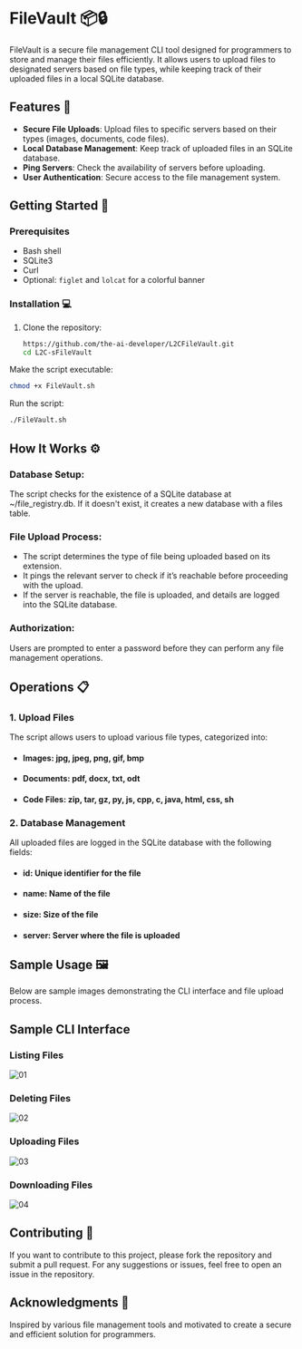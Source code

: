 # FileVault 📦🔒

FileVault is a secure file management CLI tool designed for programmers to store and manage their files efficiently. It allows users to upload files to designated servers based on file types, while keeping track of their uploaded files in a local SQLite database.

## Features 🌟
- **Secure File Uploads**: Upload files to specific servers based on their types (images, documents, code files).
- **Local Database Management**: Keep track of uploaded files in an SQLite database.
- **Ping Servers**: Check the availability of servers before uploading.
- **User Authentication**: Secure access to the file management system.

## Getting Started 🚀

### Prerequisites
- Bash shell
- SQLite3
- Curl
- Optional: `figlet` and `lolcat` for a colorful banner

### Installation 💻
1. Clone the repository:
   ```bash
   https://github.com/the-ai-developer/L2CFileVault.git
   cd L2C-sFileVault
Make the script executable:

```bash
chmod +x FileVault.sh
```
Run the script:

```bash
./FileVault.sh
```

## How It Works ⚙️

### Database Setup:

The script checks for the existence of a SQLite database at ~/file_registry.db. If it doesn't exist, it creates a new database with a files table.
### File Upload Process:

- The script determines the type of file being uploaded based on its extension.
- It pings the relevant server to check if it’s reachable before proceeding with the upload.
- If the server is reachable, the file is uploaded, and details are logged into the SQLite database.
### Authorization:

Users are prompted to enter a password before they can perform any file management operations.
## Operations 📋
### 1. Upload Files
The script allows users to upload various file types, categorized into:
- #### Images: jpg, jpeg, png, gif, bmp
- #### Documents: pdf, docx, txt, odt
- #### Code Files: zip, tar, gz, py, js, cpp, c, java, html, css, sh
### 2. Database Management
All uploaded files are logged in the SQLite database with the following fields:
- #### id: Unique identifier for the file
- #### name: Name of the file
- #### size: Size of the file
- #### server: Server where the file is uploaded
## Sample Usage 🖼️
Below are sample images demonstrating the CLI interface and file upload process.

## Sample CLI Interface
### Listing Files
![01](https://github.com/user-attachments/assets/2fe426ea-b47c-45ed-b696-9e21060ebe0b)

### Deleting Files
![02](https://github.com/user-attachments/assets/16caa4db-e408-4411-8e55-51110d8d3146)

### Uploading Files
![03](https://github.com/user-attachments/assets/cf7f1058-b286-47d4-abcb-dda7929c21bb)

### Downloading Files
![04](https://github.com/user-attachments/assets/74b12ca3-38ad-48f0-a1fd-0a885dbca5ae)


## Contributing 🤝
If you want to contribute to this project, please fork the repository and submit a pull request. For any suggestions or issues, feel free to open an issue in the repository.

## Acknowledgments 🙌
Inspired by various file management tools and motivated to create a secure and efficient solution for programmers.
